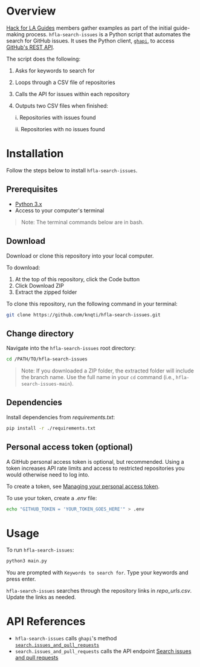 # Overview

[Hack for LA Guides](https://github.com/hackforla/guides) members gather examples as part of the initial guide-making process. `hfla-search-issues` is a Python script that automates the search for GitHub issues. It uses the Python client, [`ghapi`](https://ghapi.fast.ai/), to access [GitHub's REST API](https://docs.github.com/en/rest?apiVersion=2022-11-28). 

The script does the following:

1. Asks for keywords to search for
2. Loops through a CSV file of repositories
3. Calls the API for issues within each repository
4. Outputs two CSV files when finished: 

   i. Repositories with issues found

   ii. Repositories with no issues found

# Installation

Follow the steps below to install `hfla-search-issues`.

## Prerequisites

- [Python 3.x](https://www.python.org/downloads/)
- Access to your computer's terminal

> Note: The terminal commands below are in bash.

## Download

Download or clone this repository into your local computer.

To download:

1. At the top of this repository, click the Code button
2. Click Download ZIP
3. Extract the zipped folder

To clone this repository, run the following command in your terminal:

```bash
git clone https://github.com/knqti/hfla-search-issues.git
```

## Change directory 

Navigate into the `hfla-search-issues` root directory:

```bash
cd /PATH/TO/hfla-search-issues
```

> Note: If you downloaded a ZIP folder, the extracted folder will include the branch name. Use the full name in your `cd` command (i.e., `hfla-search-issues-main`).

## Dependencies

Install dependencies from *requirements.txt*:

```bash
pip install -r ./requirements.txt
```

## Personal access token (optional)

A GitHub personal access token is optional, but recommended. Using a token increases API rate limits and access to restricted repositories you would otherwise need to log into.

To create a token, see [Managing your personal access token](https://docs.github.com/en/authentication/keeping-your-account-and-data-secure/managing-your-personal-access-tokens#about-personal-access-tokens).

To use your token, create a *.env* file:

```bash
echo "GITHUB_TOKEN = 'YOUR_TOKEN_GOES_HERE'" > .env
```

# Usage

To run `hfla-search-issues`:

```bash
python3 main.py
```

You are prompted with `Keywords to search for`. Type your keywords and press enter. 

`hfla-search-issues` searches through the repository links in *repo_urls.csv*. Update the links as needed.

# API References

- `hfla-search-issues` calls `ghapi`'s method [`search.issues_and_pull_requests`](https://ghapi.fast.ai/fullapi.html)
- `search.issues_and_pull_requests` calls the API endpoint [Search issues and pull requests](https://docs.github.com/en/rest/search/search?apiVersion=2022-11-28#search-issues-and-pull-requests)
